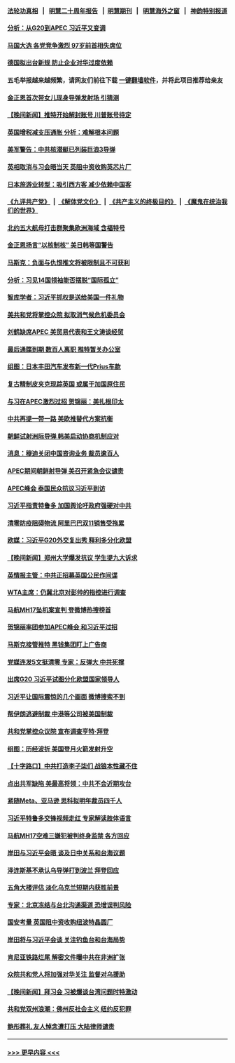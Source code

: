 #### [法轮功真相](https://github.com/gfw-breaker/truth/blob/master/README.md?t=0) &nbsp;&nbsp;|&nbsp;&nbsp; [明慧二十周年报告](https://github.com/gfw-breaker/mh-reports/blob/master/README.md?t=0) &nbsp;&nbsp;|&nbsp;&nbsp;[明慧期刊](https://github.com/gfw-breaker/mh-qikan) &nbsp;&nbsp;|&nbsp;&nbsp; [明慧海外之窗](https://github.com/gfw-breaker/mh-news/blob/master/README.md?t=0) &nbsp;&nbsp;|&nbsp;&nbsp; [神韵特别报道](https://github.com/gfw-breaker/mh-news/blob/master/shenyun.md?t=0)
#### [分析：从G20到APEC 习近平又变调](../pages/nsc418/n13869256.md?t=11200450) 
#### [马国大选 各党竞争激烈 97岁前首相失席位](../pages/nsc418/n13869279.md?t=11200450) 
#### [德国拟出台新规 防止企业对华过度依赖](../pages/nsc418/n13869247.md?t=11200450) 
#### 五毛举报越来越频繁，请网友们前往下载 [一键翻墙软件](https://github.com/gfw-breaker/ssr-accounts)，并将此项目推荐给亲友
#### [金正恩首次带女儿现身导弹发射场 引猜测](../pages/nsc418/n13869152.md?t=11200450) 
#### [【晚间新闻】推特开始解封账号 川普账号待定](../pages/nsc418/n13868807.md?t=11200450) 
#### [英国增税减支压通胀 分析：难解根本问题](../pages/nsc418/n13869049.md?t=11200450) 
#### [美军警告：中共核潜艇已列装巨浪3导弹](../pages/nsc418/n13869050.md?t=11200450) 
#### [英相取消与习会晤当天 英阻中资收购英芯片厂](../pages/nsc418/n13869029.md?t=11200450) 
#### [日本旅游业转型：吸引西方客 减少依赖中国客](../pages/nsc418/n13868887.md?t=11200450) 
#### [《九评共产党》](https://github.com/begood0513/9ping.md/blob/master/README.md) &nbsp;|&nbsp; [《解体党文化》](../../../../jtdwh.md/blob/master/README.md)  &nbsp;|&nbsp; [《共产主义的终极目的》](../../../../gczydzjmd.md/blob/master/README.md) &nbsp;|&nbsp; [《魔鬼在统治我们的世界》](../../../../mgztzwmdsj.md/blob/master/README.md) 
#### [北约五大航母打击群聚集欧洲海域 含福特号](../pages/nsc418/n13868848.md?t=11200450) 
#### [金正恩扬言“以核制核” 美日韩等国警告](../pages/nsc418/n13868852.md?t=11200450) 
#### [马斯克：负面与仇恨推文将被限制且不可获利](../pages/nsc418/n13868773.md?t=11200450) 
#### [分析：习见14国领袖能否摆脱“国际孤立”](../pages/nsc418/n13868467.md?t=11200450) 
#### [智库学者：习近平抓权是送给美国一件礼物](../pages/nsc418/n13868755.md?t=11200450) 
#### [美共和党将掌控众院 拟取消气候危机委员会](../pages/nsc418/n13868747.md?t=11200450) 
#### [刘鹤缺席APEC 美贸易代表和王文涛谈经贸](../pages/nsc418/n13868724.md?t=11200450) 
#### [最后通牒到期 数百人离职 推特暂关办公室](../pages/nsc418/n13868699.md?t=11200450) 
#### [组图：日本丰田汽车发布新一代Prius车款](../pages/nsc418/n13868557.md?t=11200450) 
#### [复古精制皮夹克现踪英国 或属于加国原住民](../pages/nsc418/n13868351.md?t=11200450) 
#### [与习在APEC激烈过招 贺锦丽：美扎根印太](../pages/nsc418/n13868701.md?t=11200450) 
#### [中共再提一带一路 美欧推替代方案抗衡](../pages/nsc418/n13868587.md?t=11200450) 
#### [朝鲜试射洲际导弹 韩美启动协商机制应对](../pages/nsc418/n13868379.md?t=11200450) 
#### [消息：穆迪关闭中国咨询业务 裁员逾百人](../pages/nsc418/n13868669.md?t=11200450) 
#### [APEC期间朝鲜射导弹 美召开紧急会议谴责](../pages/nsc418/n13868588.md?t=11200450) 
#### [APEC峰会 泰国民众抗议习近平到访](../pages/nsc418/n13868339.md?t=11200450) 
#### [习近平指责特鲁多 加国舆论吁政府强硬对中共](../pages/nsc418/n13868482.md?t=11200450) 
#### [清零防疫阻碍物流 阿里巴巴双11销售受拖累](../pages/nsc418/n13868502.md?t=11200450) 
#### [欧媒：习近平G20外交复出秀 释利多分化欧盟](../pages/nsc418/n13868459.md?t=11200450) 
#### [【晚间新闻】郑州大学爆发抗议 学生提九大诉求](../pages/nsc418/n13868100.md?t=11200450) 
#### [英情报主管：中共正招募英国公民作间谍](../pages/nsc418/n13868252.md?t=11200450) 
#### [WTA主席：仍冀北京对彭帅的指控进行调查](../pages/nsc418/n13868113.md?t=11200450) 
#### [马航MH17坠机案宣判 登微博热搜榜首](../pages/nsc418/n13868181.md?t=11200450) 
#### [贺锦丽率团参加APEC峰会 和习近平过招](../pages/nsc418/n13868090.md?t=11200450) 
#### [马斯克接管推特 黑钱集团盯上广告商](../pages/nsc418/n13868014.md?t=11200450) 
#### [党媒连发5文挺清零 专家：反弹大 中共死撑](../pages/nsc418/n13867778.md?t=11200450) 
#### [出席G20 习近平试图分化欧盟国家领导人](../pages/nsc418/n13867299.md?t=11200450) 
#### [习近平让国际震惊的几个画面 微博搜索不到](../pages/nsc418/n13867955.md?t=11200450) 
#### [帮伊朗逃避制裁 中港等公司被美国制裁](../pages/nsc418/n13868095.md?t=11200450) 
#### [共和党掌控众议院 宣布调查亨特‧拜登](../pages/nsc418/n13868019.md?t=11200450) 
#### [组图：历经波折 美国登月火箭发射升空](../pages/nsc418/n13867823.md?t=11200450) 
#### [【十字路口】中共打造李子柒们 战狼本性藏不住](../pages/nsc418/n13867894.md?t=11200450) 
#### [点出共军缺陷 美最高将领：中共不会近期攻台](../pages/nsc418/n13868015.md?t=11200450) 
#### [紧随Meta、亚马逊 思科拟明年裁员四千人](../pages/nsc418/n13867325.md?t=11200450) 
#### [习近平特鲁多交锋视频走红 专家解读肢体语言](../pages/nsc418/n13867976.md?t=11200450) 
#### [马航MH17空难三嫌犯被判终身监禁 各方回应](../pages/nsc418/n13867902.md?t=11200450) 
#### [岸田与习近平会晤 谈及日中关系和台海议题](../pages/nsc418/n13868001.md?t=11200450) 
#### [泽连斯基不承认乌导弹打到波兰 拜登回应](../pages/nsc418/n13867820.md?t=11200450) 
#### [五角大楼评估 淡化乌克兰短期内获胜前景](../pages/nsc418/n13867821.md?t=11200450) 
#### [专家：北京冻结与台北沟通渠道 恐增误判风险](../pages/nsc418/n13867626.md?t=11200450) 
#### [国安考量 英国阻中资收购纽波特晶圆厂](../pages/nsc418/n13867679.md?t=11200450) 
#### [岸田将与习近平会谈 关注钓鱼台和台海局势](../pages/nsc418/n13867604.md?t=11200450) 
#### [肯尼亚铁路烂尾 解密文件曝中共在非洲扩张](../pages/nsc418/n13867634.md?t=11200450) 
#### [众院共和党人将加强对华关注 监督对乌援助](../pages/nsc418/n13867450.md?t=11200450) 
#### [【晚间新闻】拜习会 习被爆谈台湾问题时特激动](../pages/nsc418/n13867705.md?t=11200450) 
#### [共和党双州浪潮：佛州反社会主义 纽约反犯罪](../pages/nsc418/n13867187.md?t=11200450) 
#### [鲍彤葬礼 友人悼念遭打压 大陆律师谴责](../pages/nsc418/n13866973.md?t=11200450) 

----
#### [ >>> 更早内容 <<< ](../indexes/nsc418-earlier.md)
